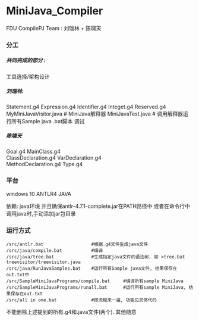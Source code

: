 # MiniJava_Compiler
FDU CompilePJ Team : 刘瑞林 + 陈啸天

### 分工

##### 共同完成的部分 :
工具选择/架构设计
##### 刘瑞林:

Statement.g4
Expression.g4
Identifier.g4
Integet.g4
Reserved.g4
MyMiniJavaVisitor.java # MiniJava解释器
MiniJavaTest.java # 调用解释器运行所有Sample java
.bat脚本
调试

##### 陈啸天
Goal.g4	
MainClass.g4	
ClassDeclaration.g4
VarDeclaration.g4	
MethodDeclaration.g4
Type.g4

### 平台

windows 10
ANTLR4
JAVA

依赖: java环境
并且确保antlr-4.7.1-complete.jar在PATH路径中
或者在命令行中调用java时,手动添加jar包目录

### 运行方式
```
/src/antlr.bat                  #根据.g4文件生成java文件
/src/java/compile.bat           #编译
/src/java/tree.bat              #生成指定java文件的语法树, 如 >tree.bat treevisitor/treevisitor.java
/src/java/RunJavaSamples.bat    #运行所有Sample java文件, 结果保存在out.txt中
/src/SampleMiniJavaPrograms/compile.bat     #编译所有sample MiniJava
/src/SampleMiniJavaPrograms/runall.bat      #运行所有sample MiniJava, 结果保存在out.txt
/src/all in one.bat             #按流程来一遍, 功能见具体代码
```
不能删除上述提到的所有.g4和.java文件(两个). 其他随意